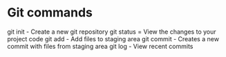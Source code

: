 # Git commands

git init - Create a new git repository
git status = View the changes to your project code
git add - Add files to staging area
git commit - Creates a new commit with files from staging area
git log - View recent commits
